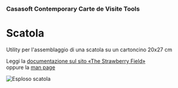 ﻿### Casasoft Contemporary Carte de Visite Tools

# Scatola

Utility per l'assemblaggio di una scatola su un cartoncino 20x27 cm

Leggi la [documentazione sul sito «The Strawberry Field»](https://strawberryfield.altervista.org/carte_de_visite/creazione_astuccio.php)  
oppure la [man page](man_Scatola.md)

![Esploso scatola](https://strawberryfield.altervista.org/carte_de_visite/foto/prototipo_astuccio.jpg)

